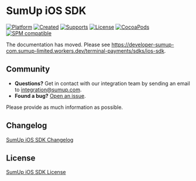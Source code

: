 # SumUp iOS SDK

[![Platform](https://img.shields.io/badge/Platform-iOS-lightgrey.svg?style=flat)](#prerequisites)
[![Created](https://img.shields.io/badge/Made%20by-SumUp-blue.svg?style=flat)](https://sumup.com)
[![Supports](https://img.shields.io/badge/Requires-iOS%2014+-red.svg?style=flat)]()
[![License](https://img.shields.io/badge/License-SumUp-brightgreen.svg?style=flat)](LICENSE)
[![CocoaPods](https://img.shields.io/cocoapods/v/SumUpSDK.svg?style=flat)](SumUpSDK.podspec)
[![SPM compatible](https://img.shields.io/badge/SPM-compatible-4BC51D.svg?style=flat)](Package.swift)

The documentation has moved. Please see https://developer-sumup-com.sumup-limited.workers.dev/terminal-payments/sdks/ios-sdk.

## Community

- **Questions?** Get in contact with our integration team by sending an email to integration@sumup.com.
- **Found a bug?** [Open an issue](https://github.com/sumup/sumup-ios-sdk/issues/new).

Please provide as much information as possible.

## Changelog

[SumUp iOS SDK Changelog](CHANGELOG.md)

## License

[SumUp iOS SDK License](LICENSE)
